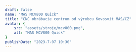 ```yaml
---
draft: false
name: "MAS MCV800 Quick"
title: "CNC obrábacie centrum od výrobcu Kovosvit MAS/CZ"
avatar: {
    src: "assets/stroje/mcv800.png",
    alt: "MAS MCV800 Quick"
}
publishDate: "2023-7-07 10:30"
---
```


